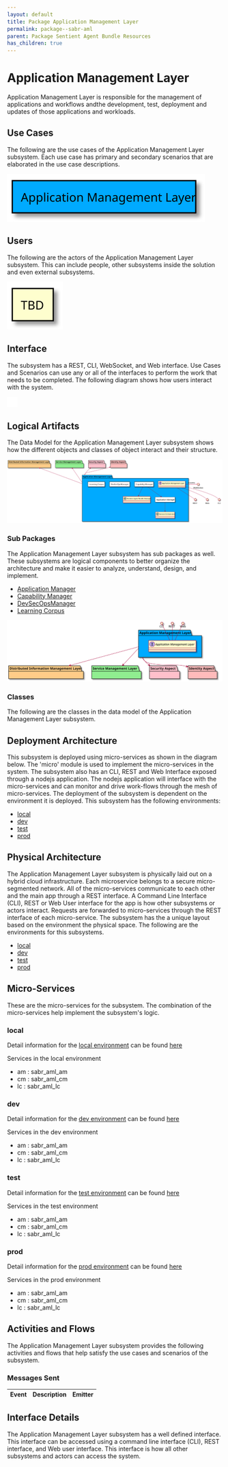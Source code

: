 ```yaml
---
layout: default
title: Package Application Management Layer
permalink: package--sabr-aml
parent: Package Sentient Agent Bundle Resources
has_children: true
---
```


# Application Management Layer

Application Management Layer is responsible for the management of applications and workflows andthe development, test, deployment and updates of those applications and workloads.



## Use Cases

The following are the use cases of the Application Management Layer subsystem. Each use case has primary and secondary scenarios
that are elaborated in the use case descriptions.



![UseCase Diagram](./usecases.svg)

## Users

The following are the actors of the Application Management Layer subsystem. This can include people, other subsystems
inside the solution and even external subsystems.



![User Interaction](./userinteraction.svg)

## Interface

The subsystem has a REST, CLI, WebSocket, and Web interface. Use Cases and Scenarios can use any or all
of the interfaces to perform the work that needs to be completed. The following  diagram shows how
users interact with the system.

![Scenario Mappings Diagram](./scenariomapping.svg)



## Logical Artifacts

The Data Model for the  Application Management Layer subsystem shows how the different objects and classes of object interact
and their structure.

![Sub Package Diagram](./subpackage.svg)

### Sub Packages

The Application Management Layer subsystem has sub packages as well. These subsystems are logical components to better
organize the architecture and make it easier to analyze, understand, design, and implement.

* [Application Manager](package--sabr-aml-am)
* [Capability Manager](package--sabr-aml-cm)
* [DevSecOpsManager](package--sabr-aml-dsom)
* [Learning Corpus](package--sabr-aml-lc)


![Logical Diagram](./logical.svg)

### Classes

The following are the classes in the data model of the Application Management Layer subsystem.




## Deployment Architecture

This subsystem is deployed using micro-services as shown in the diagram below. The 'micro' module is
used to implement the micro-services in the system. The subsystem also has an CLI, REST and Web Interface
exposed through a nodejs application. The nodejs application will interface with the micro-services and
can monitor and drive work-flows through the mesh of micro-services. The deployment of the subsystem is
dependent on the environment it is deployed. This subsystem has the following environments:
* [local](environment--sabr-aml-local)
* [dev](environment--sabr-aml-dev)
* [test](environment--sabr-aml-test)
* [prod](environment--sabr-aml-prod)



## Physical Architecture

The Application Management Layer subsystem is physically laid out on a hybrid cloud infrastructure. Each microservice belongs
to a secure micro-segmented network. All of the micro-services communicate to each other and the main app through a
REST interface. A Command Line Interface (CLI), REST or Web User interface for the app is how other subsystems or actors
interact. Requests are forwarded to micro-services through the REST interface of each micro-service. The subsystem has
the a unique layout based on the environment the physical space. The following are the environments for this
subsystems.
* [local](environment--sabr-aml-local)
* [dev](environment--sabr-aml-dev)
* [test](environment--sabr-aml-test)
* [prod](environment--sabr-aml-prod)


## Micro-Services

These are the micro-services for the subsystem. The combination of the micro-services help implement
the subsystem's logic.


### local

Detail information for the [local environment](environment--sabr-aml-local)
can be found [here](environment--sabr-aml-local)

Services in the local environment

* am : sabr_aml_am
* cm : sabr_aml_cm
* lc : sabr_aml_lc


### dev

Detail information for the [dev environment](environment--sabr-aml-dev)
can be found [here](environment--sabr-aml-dev)

Services in the dev environment

* am : sabr_aml_am
* cm : sabr_aml_cm
* lc : sabr_aml_lc


### test

Detail information for the [test environment](environment--sabr-aml-test)
can be found [here](environment--sabr-aml-test)

Services in the test environment

* am : sabr_aml_am
* cm : sabr_aml_cm
* lc : sabr_aml_lc


### prod

Detail information for the [prod environment](environment--sabr-aml-prod)
can be found [here](environment--sabr-aml-prod)

Services in the prod environment

* am : sabr_aml_am
* cm : sabr_aml_cm
* lc : sabr_aml_lc


## Activities and Flows
The Application Management Layer subsystem provides the following activities and flows that help satisfy the use
cases and scenarios of the subsystem.




### Messages Sent

| Event | Description | Emitter |
|-------|-------------|---------|



## Interface Details
The Application Management Layer subsystem has a well defined interface. This interface can be accessed using a
command line interface (CLI), REST interface, and Web user interface. This interface is how all other
subsystems and actors can access the system.


